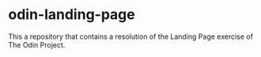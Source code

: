 # odin-landing-page

This a repository that contains a resolution of the Landing Page exercise of The Odin Project.